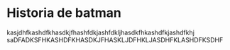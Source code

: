 # Historia de batman

kasjdhfkashdfkhasdkjfhashfdkjashfdkljhasdkfhkashdfkjashdfkhj
saDFADKSFHKASHDFKHASDKJFHASKLJDFHKLJASDHFKLASHDFKSDHF
